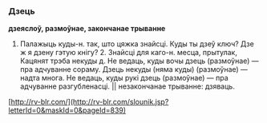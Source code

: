 ### Дзець
**дзеяслоў, размоўнае, закончанае трыванне**

1. Палажыць куды-н. так, што цяжка знайсці. Куды ты дзеў ключ? Дзе ж я дзену гэтую кнігу? 2. Знайсці для каго-н. месца, прытулак, Кацянят трэба некуды д. Не ведаць, куды вочы дзець (размоўнае) — пра адчуванне сораму. Дзець некуды (няма куды) (размоўнае) — надта многа. Не ведаць, куды рукі дзець (размоўнае) — пра адчуванне разгубленасці. || незакончанае трыванне: дзяваць.

<a rel="author">[http://rv-blr.com/](http://rv-blr.com/slounik.jsp?letterId=0&maskId=0&pageId=839)</a>
